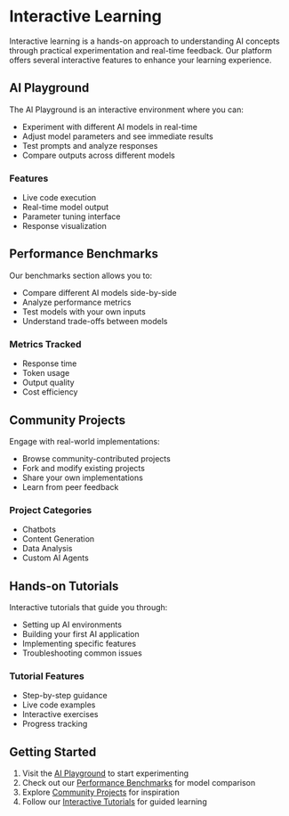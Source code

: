 # Interactive Learning

Interactive learning is a hands-on approach to understanding AI concepts through practical experimentation and real-time feedback. Our platform offers several interactive features to enhance your learning experience.

## AI Playground

The AI Playground is an interactive environment where you can:

- Experiment with different AI models in real-time
- Adjust model parameters and see immediate results
- Test prompts and analyze responses
- Compare outputs across different models

### Features
- Live code execution
- Real-time model output
- Parameter tuning interface
- Response visualization

## Performance Benchmarks

Our benchmarks section allows you to:

- Compare different AI models side-by-side
- Analyze performance metrics
- Test models with your own inputs
- Understand trade-offs between models

### Metrics Tracked
- Response time
- Token usage
- Output quality
- Cost efficiency

## Community Projects

Engage with real-world implementations:

- Browse community-contributed projects
- Fork and modify existing projects
- Share your own implementations
- Learn from peer feedback

### Project Categories
- Chatbots
- Content Generation
- Data Analysis
- Custom AI Agents

## Hands-on Tutorials

Interactive tutorials that guide you through:

- Setting up AI environments
- Building your first AI application
- Implementing specific features
- Troubleshooting common issues

### Tutorial Features
- Step-by-step guidance
- Live code examples
- Interactive exercises
- Progress tracking

## Getting Started

1. Visit the [AI Playground](/playground) to start experimenting
2. Check out our [Performance Benchmarks](/benchmarks) for model comparison
3. Explore [Community Projects](/projects) for inspiration
4. Follow our [Interactive Tutorials](/tutorials) for guided learning